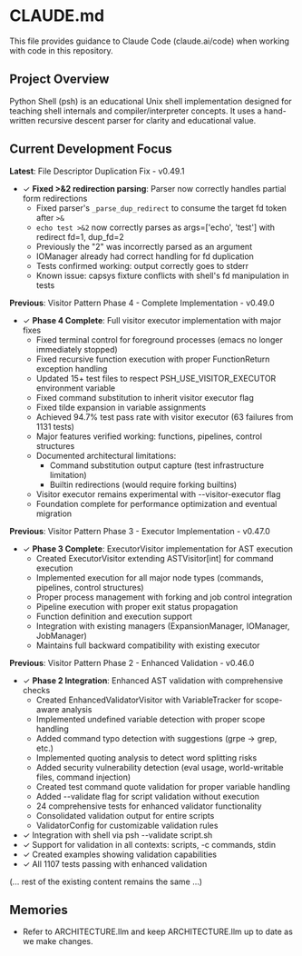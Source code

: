 # CLAUDE.md

This file provides guidance to Claude Code (claude.ai/code) when working with code in this repository.

## Project Overview

Python Shell (psh) is an educational Unix shell implementation designed for teaching shell internals and compiler/interpreter concepts. It uses a hand-written recursive descent parser for clarity and educational value.

## Current Development Focus

**Latest**: File Descriptor Duplication Fix - v0.49.1
- ✓ **Fixed >&2 redirection parsing**: Parser now correctly handles partial form redirections
  - Fixed parser's `_parse_dup_redirect` to consume the target fd token after `>&`
  - `echo test >&2` now correctly parses as args=['echo', 'test'] with redirect fd=1, dup_fd=2
  - Previously the "2" was incorrectly parsed as an argument
  - IOManager already had correct handling for fd duplication
  - Tests confirmed working: output correctly goes to stderr
  - Known issue: capsys fixture conflicts with shell's fd manipulation in tests

**Previous**: Visitor Pattern Phase 4 - Complete Implementation - v0.49.0
- ✓ **Phase 4 Complete**: Full visitor executor implementation with major fixes
  - Fixed terminal control for foreground processes (emacs no longer immediately stopped)
  - Fixed recursive function execution with proper FunctionReturn exception handling
  - Updated 15+ test files to respect PSH_USE_VISITOR_EXECUTOR environment variable
  - Fixed command substitution to inherit visitor executor flag
  - Fixed tilde expansion in variable assignments
  - Achieved 94.7% test pass rate with visitor executor (63 failures from 1131 tests)
  - Major features verified working: functions, pipelines, control structures
  - Documented architectural limitations:
    - Command substitution output capture (test infrastructure limitation)
    - Builtin redirections (would require forking builtins)
  - Visitor executor remains experimental with --visitor-executor flag
  - Foundation complete for performance optimization and eventual migration

**Previous**: Visitor Pattern Phase 3 - Executor Implementation - v0.47.0
- ✓ **Phase 3 Complete**: ExecutorVisitor implementation for AST execution
  - Created ExecutorVisitor extending ASTVisitor[int] for command execution
  - Implemented execution for all major node types (commands, pipelines, control structures)
  - Proper process management with forking and job control integration
  - Pipeline execution with proper exit status propagation
  - Function definition and execution support
  - Integration with existing managers (ExpansionManager, IOManager, JobManager)
  - Maintains full backward compatibility with existing executor

**Previous**: Visitor Pattern Phase 2 - Enhanced Validation - v0.46.0
- ✓ **Phase 2 Integration**: Enhanced AST validation with comprehensive checks
  - Created EnhancedValidatorVisitor with VariableTracker for scope-aware analysis
  - Implemented undefined variable detection with proper scope handling
  - Added command typo detection with suggestions (grpe → grep, etc.)
  - Implemented quoting analysis to detect word splitting risks
  - Added security vulnerability detection (eval usage, world-writable files, command injection)
  - Created test command quote validation for proper variable handling
  - Added --validate flag for script validation without execution
  - 24 comprehensive tests for enhanced validator functionality
  - Consolidated validation output for entire scripts
  - ValidatorConfig for customizable validation rules
- ✓ Integration with shell via psh --validate script.sh
- ✓ Support for validation in all contexts: scripts, -c commands, stdin
- ✓ Created examples showing validation capabilities
- ✓ All 1107 tests passing with enhanced validation

(... rest of the existing content remains the same ...)

## Memories

- Refer to ARCHITECTURE.llm and keep ARCHITECTURE.llm up to date as we make changes.